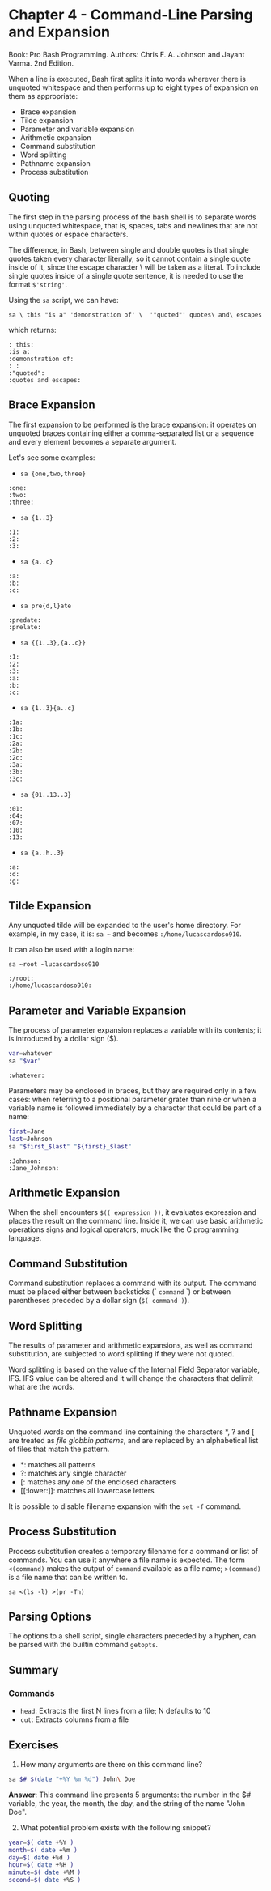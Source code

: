 # Chapter 4 - Command-Line Parsing and Expansion

Book: Pro Bash Programming. Authors: Chris F. A. Johnson and Jayant Varma. 2nd Edition.

When a line is executed, Bash first splits it into words wherever there is unquoted whitespace and then performs up to eight types of expansion on them as appropriate:

- Brace expansion
- Tilde expansion
- Parameter and variable expansion
- Arithmetic expansion
- Command substitution
- Word splitting
- Pathname expansion
- Process substitution

## Quoting
The first step in the parsing process of the bash shell is to separate words using unquoted whitespace, that is, spaces, tabs and newlines that are not within quotes or espace characters.

The difference, in Bash, between single and double quotes is that single quotes taken every character literally, so it cannot contain a single quote inside of it, since the escape character \ will be taken as a literal. To include single quotes inside of a single quote sentence, it is needed to use the format `$'string'`.

Using the `sa` script, we can have:

`sa \ this "is a" 'demonstration of' \  '"quoted"' quotes\ and\ escapes`

which returns:

```
: this:
:is a:
:demonstration of:
: :
:"quoted":
:quotes and escapes:
```

## Brace Expansion
The first expansion to be performed is the brace expansion: it operates on unquoted braces containing either a comma-separated list or a sequence and every element becomes a separate argument.

Let's see some examples:
- `sa {one,two,three}`

```
:one:
:two:
:three:
```

- `sa {1..3}`

```
:1:
:2:
:3:
```

- `sa {a..c}`

```
:a:
:b:
:c:
```

- `sa pre{d,l}ate`

```
:predate:
:prelate:
```

- `sa {{1..3},{a..c}}`

```
:1:
:2:
:3:
:a:
:b:
:c:
```

- `sa {1..3}{a..c}`

```
:1a:
:1b:
:1c:
:2a:
:2b:
:2c:
:3a:
:3b:
:3c:
```

- `sa {01..13..3}`

```
:01:
:04:
:07:
:10:
:13:
```

- `sa {a..h..3}`

```
:a:
:d:
:g:
```

## Tilde Expansion
Any unquoted tilde will be expanded to the user's home directory. For example, in my case, it is:
`sa ~` and becomes `:/home/lucascardoso910`. 

It can also be used with a login name:

`sa ~root ~lucascardoso910`
```
:/root:
:/home/lucascardoso910:
```

## Parameter and Variable Expansion
The process of parameter expansion replaces a variable with its contents; it is introduced by a dollar sign ($).

```bash
var=whatever
sa "$var"
```
`:whatever:`

Parameters may be enclosed in braces, but they are required only in a few cases: when referring to a positional parameter grater than nine or when a variable name is followed immediately by a character that could be part of a name:

```bash
first=Jane
last=Johnson
sa "$first_$last" "${first}_$last"
```

```
:Johnson:
:Jane_Johnson:
```

## Arithmetic Expansion
When the shell encounters `$(( expression ))`, it evaluates expression and places the result on the command line. Inside it, we can use basic arithmetic operations signs and logical operators, muck like the C programming language.

## Command Substitution
Command substitution replaces a command with its output. The command must be placed either between backsticks (\` `command` \`) or between parentheses preceded by a dollar sign (`$( command )`). 

## Word Splitting
The results of parameter and arithmetic expansions, as well as command substitution, are subjected to word splitting if they were not quoted.

Word splitting is based on the value of the Internal Field Separator variable, IFS. IFS value can be altered and it will change the characters that delimit what are the words.

## Pathname Expansion
Unquoted words on the command line containing the characters \*, ? and [ are treated as *file globbin patterns*, and are replaced by an alphabetical list of files that match the pattern.

- \*: matches all patterns
- ?: matches any single character
- [: matches any one of the enclosed characters
- [[:lower:]]: matches all lowercase letters

It is possible to disable filename expansion with the `set -f` command.

## Process Substitution
Process substitution creates a temporary filename for a command or list of commands. You can use it anywhere a file name is expected. The form `<(command)` makes the output of `command` available as a file name; `>(command)` is a file name that can be written to.

`sa <(ls -l) >(pr -Tn)`

## Parsing Options
The options to a shell script, single characters preceded by a hyphen, can be parsed with the builtin command `getopts`.

## Summary

### Commands
- `head`: Extracts the first N lines from a file; N defaults to 10
- `cut`: Extracts columns from a file

## Exercises
1. How many arguments are there on this command line?
   
```bash
sa $# $(date "+%Y %m %d") John\ Doe
```

**Answer**: This command line presents 5 arguments: the number in the $# variable, the year, the month, the day, and the string of the name "John Doe".

2. What potential problem exists with the following snippet?

```bash
year=$( date +%Y )
month=$( date +%m )
day=$( date +%d )
hour=$( date +%H )
minute=$( date +%M )
second=$( date +%S )
```